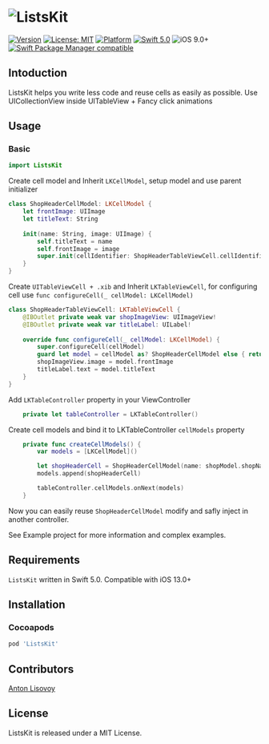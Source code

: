 ![ListsKit](https://github.com/blinover/ListsKit/blob/master/Images/logo.png?raw=true)
======================================
[![Version](https://img.shields.io/cocoapods/v/ListsKit.svg?style=flat)](http://cocoapods.org/pods/ListsKit)
[![License: MIT](https://img.shields.io/badge/license-MIT-blue.svg?style=flat)](https://github.com/blinover/ListsKit/blob/master/LICENSE)
[![Platform](https://img.shields.io/cocoapods/p/ListsKit.svg?style=flat)](http://cocoapods.org/pods/ListsKit)
[![Swift 5.0](https://img.shields.io/badge/Swift-5.0-success.svg?style=flat)](https://developer.apple.com/swift/)
![iOS 9.0+](https://img.shields.io/badge/iOS-12.0%2B-blue.svg)
[![Swift Package Manager compatible](https://img.shields.io/badge/Swift%20Package%20Manager-compatible-brightgreen.svg)](https://github.com/apple/swift-package-manager)

## Intoduction

ListsKit helps you write less code and reuse cells as easily as possible. Use UICollectionView inside UITableView + Fancy click animations

## Usage
### Basic
```swift
import ListsKit
```

Create cell model and Inherit `LKCellModel`, setup model and use parent initializer
```swift
class ShopHeaderCellModel: LKCellModel {
	let frontImage: UIImage
	let titleText: String
	
	init(name: String, image: UIImage) {
		self.titleText = name
		self.frontImage = image
		super.init(cellIdentifier: ShopHeaderTableViewCell.cellIdentifier)
	}
}
```

Create `UITableViewCell + .xib` and Inherit `LKTableViewCell`, for configuring cell use `func configureCell(_ cellModel: LKCellModel)`
```swift
class ShopHeaderTableViewCell: LKTableViewCell {
	@IBOutlet private weak var shopImageView: UIImageView!
	@IBOutlet private weak var titleLabel: UILabel!
	
	override func configureCell(_ cellModel: LKCellModel) {
		super.configureCell(cellModel)
		guard let model = cellModel as? ShopHeaderCellModel else { return }
		shopImageView.image = model.frontImage
		titleLabel.text = model.titleText
	}  
}
```

 Add `LKTableController` property in your ViewController
```swift
	private let tableController = LKTableController()
```

Create cell models and bind it to LKTableController `cellModels` property
```swift
	private func createCellModels() {
		var models = [LKCellModel]()

		let shopHeaderCell = ShopHeaderCellModel(name: shopModel.shopName, image: shopModel.headerImage)
		models.append(shopHeaderCell)

		tableController.cellModels.onNext(models)
	}
```

Now you can easily reuse `ShopHeaderCellModel` modify and safly inject in another controller.

See Example project for more information and complex examples.

## Requirements
`ListsKit` written in Swift 5.0. Compatible with iOS 13.0+

## Installation

### Cocoapods

```ruby
pod 'ListsKit'
```

## Contributors
[Anton Lisovoy](https://github.com/AntonLisovoy)

## License

ListsKit is released under a MIT License.
